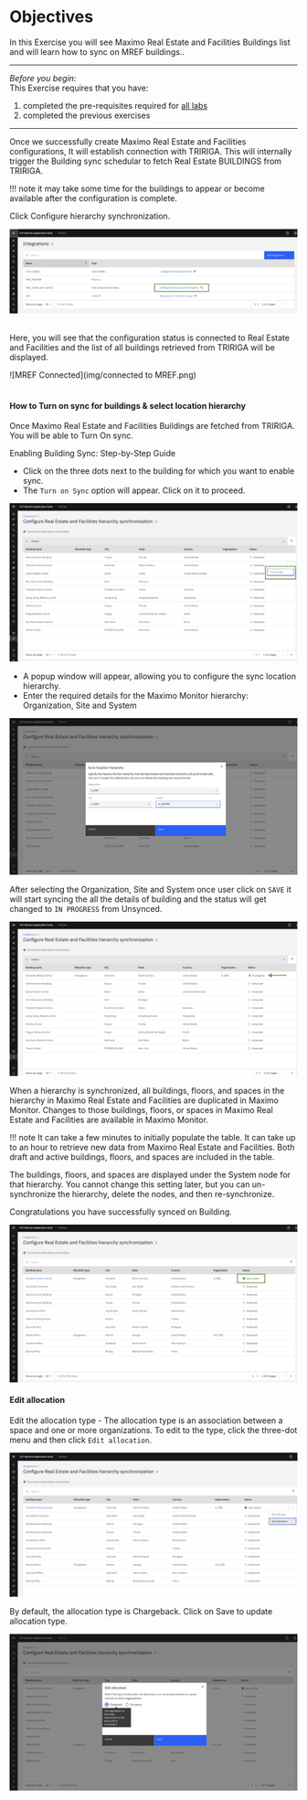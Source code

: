 # Objectives

In this Exercise you will see Maximo Real Estate and Facilities Buildings​ list and will learn how to sync on MREF buildings..

---
*Before you begin:*  
This Exercise requires that you have:

1. completed the pre-requisites required for [all labs](prerequisite.md)
2. completed the previous exercises

---
Once we successfully create Maximo Real Estate and Facilities configurations, It will establish connection with TRIRIGA. This will internally trigger the Building sync schedular to fetch Real Estate BUILDINGS from TRIRIGA.

!!! note 
     it may take some time for the buildings to appear or become available after the configuration is complete.​

Click Configure hierarchy synchronization.

![MREF Confugure Hierarchy](img/configure_hierarchy.png)</br></br> 

Here, you will see that the configuration status is connected to Real Estate and Facilities and the list of all buildings retrieved from TRIRIGA will be displayed.

![MREF Connected](img/connected to MREF.png)</br></br> 


#### How to Turn on sync for buildings & select location hierarchy

Once Maximo Real Estate and Facilities Buildings are fetched from TRIRIGA. You will be able to Turn On sync.

Enabling Building Sync: Step-by-Step Guide

- Click on the three dots next to the building for which you want to enable sync.
- The `Turn on Sync` option will appear. Click on it to proceed.

![tun on sync](img/turn_on_sync.png)</br>

- A popup window will appear, allowing you to configure the sync location hierarchy.
- Enter the required details for the Maximo Monitor hierarchy: Organization, Site and System

![sync location hierarchy popup](img/sync_location_hierarchy.png)</br>

After selecting the Organization, Site and System once user click on `SAVE` it will start syncing the all the details of building and the status will get changed to `IN PROGRESS` from Unsynced. 

![status inprogress](img/status_inprogress.png)</br>

When a hierarchy is synchronized, all buildings, floors, and spaces in the hierarchy in Maximo Real Estate and Facilities are duplicated in Maximo Monitor. Changes to those buildings, floors, or spaces in Maximo Real Estate and Facilities are available in Maximo Monitor.

!!! note 
     It can take a few minutes to initially populate the table. It can take up to an hour to retrieve new data from Maximo Real Estate and Facilities. Both draft and active buildings, floors, and spaces are included in the table.
    
The buildings, floors, and spaces are displayed under the System node for that hierarchy. You cannot change this setting later, but you can un-synchronize the hierarchy, delete the nodes, and then re-synchronize.

Congratulations you have successfully synced on Building.

![status synced on](img/sync_active.png)</br>

#### Edit allocation

Edit the allocation type - The allocation type is an association between a space and one or more organizations. To edit to the type, click the three-dot menu and then click `Edit allocation`.

![status synced on](img/edit_allocation_01.png)</br>

 By default, the allocation type is Chargeback. Click on Save to update allocation type.

![status synced on](img/edit_allocation_02.png)</br>
